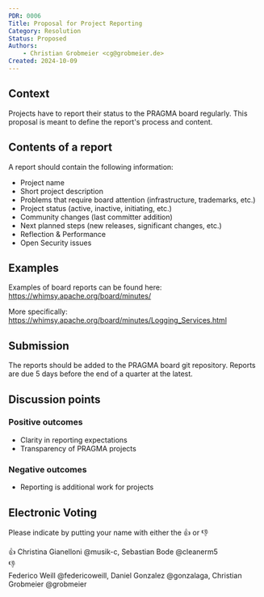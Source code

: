 ```yaml
---
PDR: 0006
Title: Proposal for Project Reporting
Category: Resolution
Status: Proposed 
Authors:
    - Christian Grobmeier <cg@grobmeier.de>
Created: 2024-10-09
---
```


## Context

Projects have to report their status to the PRAGMA board regularly.
This proposal is meant to define the report's process and content.

## Contents of a report

A report should contain the following information:

 - Project name
 - Short project description
 - Problems that require board attention (infrastructure, trademarks, etc.)
 - Project status (active, inactive, initiating, etc.)
 - Community changes (last committer addition)
 - Next planned steps (new releases, significant changes, etc.)
 - Reflection & Performance
 - Open Security issues

## Examples

Examples of board reports can be found here:
https://whimsy.apache.org/board/minutes/

More specifically:
https://whimsy.apache.org/board/minutes/Logging_Services.html

## Submission

The reports should be added to the PRAGMA board git repository. 
Reports are due 5 days before the end of a quarter at the latest.

## Discussion points

### Positive outcomes

- Clarity in reporting expectations
- Transparency of PRAGMA projects

### Negative outcomes

- Reporting is additional work for projects

## Electronic Voting 

Please indicate by putting your name with either the :thumbsup: or :thumbsdown: 

:thumbsup: Christina Gianelloni @musik-c, Sebastian Bode @cleanerm5</br>
:thumbsdown: </br>
Federico Weill @federicoweill, Daniel Gonzalez @gonzalaga, Christian Grobmeier @grobmeier

[Archive]: https://github.com/pragma-org/PDRs/tree/main/.validityreview
